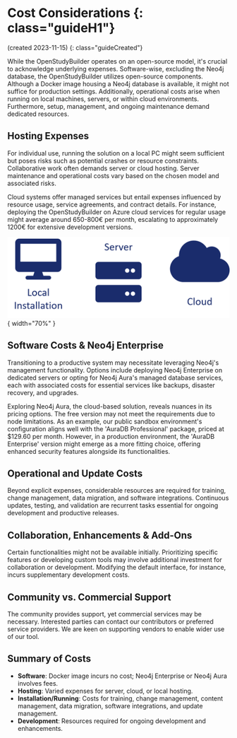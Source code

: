# Cost Considerations {: class="guideH1"}

(created 2023-11-15) 
{: class="guideCreated"}

While the OpenStudyBuilder operates on an open-source model, it's crucial to acknowledge underlying expenses. Software-wise, excluding the Neo4j database, the OpenStudyBuilder utilizes open-source components. Although a Docker image housing a Neo4j database is available, it might not suffice for production settings. Additionally, operational costs arise when running on local machines, servers, or within cloud environments. Furthermore, setup, management, and ongoing maintenance demand dedicated resources.

## Hosting Expenses

For individual use, running the solution on a local PC might seem sufficient but poses risks such as potential crashes or resource constraints. Collaborative work often demands server or cloud hosting. Server maintenance and operational costs vary based on the chosen model and associated risks.

Cloud systems offer managed services but entail expenses influenced by resource usage, service agreements, and contract details. For instance, deploying the OpenStudyBuilder on Azure cloud services for regular usage might average around 650-800&#8364; per month, escalating to approximately 1200&#8364; for extensive development versions.

![OpenStudyBuilder Installation Opportunities](./img/info_costs1.png){ width="70%" }

## Software Costs & Neo4j Enterprise

Transitioning to a productive system may necessitate leveraging Neo4j's management functionality. Options include deploying Neo4j Enterprise on dedicated servers or opting for Neo4j Aura's managed database services, each with associated costs for essential services like backups, disaster recovery, and upgrades. 

Exploring Neo4j Aura, the cloud-based solution, reveals nuances in its pricing options. The free version may not meet the requirements due to node limitations. As an example, our public sandbox environment's configuration aligns well with the 'AuraDB Professional' package, priced at $129.60 per month. However, in a production environment, the 'AuraDB Enterprise' version might emerge as a more fitting choice, offering enhanced security features alongside its functionalities.

## Operational and Update Costs

Beyond explicit expenses, considerable resources are required for training, change management, data migration, and software integrations. Continuous updates, testing, and validation are recurrent tasks essential for ongoing development and productive releases.

## Collaboration, Enhancements & Add-Ons

Certain functionalities might not be available initially. Prioritizing specific features or developing custom tools may involve additional investment for collaboration or development. Modifying the default interface, for instance, incurs supplementary development costs.

## Community vs. Commercial Support

The community provides support, yet commercial services may be necessary. Interested parties can contact our contributors or preferred service providers. We are keen on supporting vendors to enable wider use of our tool.

## Summary of Costs

-	**Software**: Docker image incurs no cost; Neo4j Enterprise or Neo4j Aura involves fees.
-	**Hosting**: Varied expenses for server, cloud, or local hosting.
-	**Installation/Running**: Costs for training, change management, content management, data migration, software integrations, and update management.
-	**Development**: Resources required for ongoing development and enhancements.
